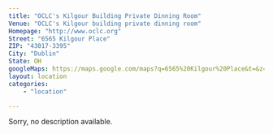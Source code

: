 ```yaml
---
title: "OCLC's Kilgour Building Private Dinning Room"
Venue: "OCLC's Kilgour building private dinning room"
Homepage: "http://www.oclc.org"
Street:	"6565 Kilgour Place"
ZIP: "43017-3395"
City: "Dublin"
State: OH
googleMaps: https://maps.google.com/maps?q=6565%20Kilgour%20Place&t=&z=14&ie=UTF8&iwloc=&output=embed
layout: location
categories: 
    - "location"

---
```

Sorry, no description available.


